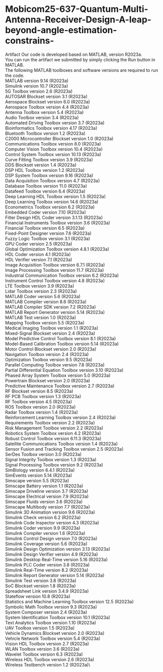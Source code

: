 # Mobicom25-637-Quantum-Multi-Antenna-Receiver-Design-A-leap-beyond-angle-estimation-constrains-
Artifact 
Our code is developed based on MATLAB, version R2023a.\
You can run the artifact we submitted by simply clicking the Run button in MATLAB.\
The following MATLAB toolboxes and software versions are required to run the code.\
MATLAB                                                version 9.14             (R2023a)\
Simulink                                              version 10.7             (R2023a)\
5G Toolbox                                            version 2.6              (R2023a)\
AUTOSAR Blockset                                      version 3.1              (R2023a)\
Aerospace Blockset                                    version 6.0              (R2023a)\
Aerospace Toolbox                                     version 4.4              (R2023a)\
Antenna Toolbox                                       version 5.4              (R2023a)\
Audio Toolbox                                         version 3.4              (R2023a)\
Automated Driving Toolbox                             version 3.7              (R2023a)\
Bioinformatics Toolbox                                version 4.17             (R2023a)\
Bluetooth Toolbox                                     version 1.2              (R2023a)\
C2000 Microcontroller Blockset                        version 1.0              (R2023a)\
Communications Toolbox                                version 8.0              (R2023a)\
Computer Vision Toolbox                               version 10.4             (R2023a)\
Control System Toolbox                                version 10.13            (R2023a)\
Curve Fitting Toolbox                                 version 3.9              (R2023a)\
DDS Blockset                                          version 1.4              (R2023a)\
DSP HDL Toolbox                                       version 1.2              (R2023a)\
DSP System Toolbox                                    version 9.16             (R2023a)\
Data Acquisition Toolbox                              version 4.7              (R2023a)\
Database Toolbox                                      version 11.0             (R2023a)\
Datafeed Toolbox                                      version 6.4              (R2023a)\
Deep Learning HDL Toolbox                             version 1.5              (R2023a)\
Deep Learning Toolbox                                 version 14.6             (R2023a)\
Econometrics Toolbox                                  version 6.2              (R2023a)\
Embedded Coder                                        version 7.10             (R2023a)\
Filter Design HDL Coder                               version 3.1.13           (R2023a)\
Financial Instruments Toolbox                         version 3.6              (R2023a)\
Financial Toolbox                                     version 6.5              (R2023a)\
Fixed-Point Designer                                  version 7.6              (R2023a)\
Fuzzy Logic Toolbox                                   version 3.1              (R2023a)\
GPU Coder                                             version 2.5              (R2023a)\
Global Optimization Toolbox                           version 4.8.1            (R2023a)\
HDL Coder                                             version 4.1              (R2023a)\
HDL Verifier                                          version 7.1              (R2023a)\
Image Acquisition Toolbox                             version 6.7.1            (R2023a)\
Image Processing Toolbox                              version 11.7             (R2023a)\
Industrial Communication Toolbox                      version 6.2              (R2023a)\
Instrument Control Toolbox                            version 4.8              (R2023a)\
LTE Toolbox                                           version 3.9              (R2023a)\
Lidar Toolbox                                         version 2.3              (R2023a)\
MATLAB Coder                                          version 5.6              (R2023a)\
MATLAB Compiler                                       version 8.6              (R2023a)\
MATLAB Compiler SDK                                   version 7.2              (R2023a)\
MATLAB Report Generator                               version 5.14             (R2023a)\
MATLAB Test                                           version 1.0              (R2023a)\
Mapping Toolbox                                       version 5.5              (R2023a)\
Medical Imaging Toolbox                               version 1.1              (R2023a)\
Mixed-Signal Blockset                                 version 2.4              (R2023a)\
Model Predictive Control Toolbox                      version 8.1              (R2023a)\
Model-Based Calibration Toolbox                       version 5.14             (R2023a)\
Motor Control Blockset                                version 2.0              (R2023a)\
Navigation Toolbox                                    version 2.4              (R2023a)\
Optimization Toolbox                                  version 9.5              (R2023a)\
Parallel Computing Toolbox                            version 7.8              (R2023a)\
Partial Differential Equation Toolbox                 version 3.10             (R2023a)\
Phased Array System Toolbox                           version 5.0              (R2023a)\
Powertrain Blockset                                   version 2.0              (R2023a)\
Predictive Maintenance Toolbox                        version 2.7              (R2023a)\
RF Blockset                                           version 8.5              (R2023a)\
RF PCB Toolbox                                        version 1.3              (R2023a)\
RF Toolbox                                            version 4.5              (R2023a)\
ROS Toolbox                                           version 2.0              (R2023a)\
Radar Toolbox                                         version 1.4              (R2023a)\
Reinforcement Learning Toolbox                        version 2.4              (R2023a)\
Requirements Toolbox                                  version 2.2              (R2023a)\
Risk Management Toolbox                               version 2.2              (R2023a)\
Robotics System Toolbox                               version 4.2              (R2023a)\
Robust Control Toolbox                                version 6.11.3           (R2023a)\
Satellite Communications Toolbox                      version 1.4              (R2023a)\
Sensor Fusion and Tracking Toolbox                    version 2.5              (R2023a)\
SerDes Toolbox                                        version 3.0              (R2023a)\
Signal Integrity Toolbox                              version 1.3              (R2023a)\
Signal Processing Toolbox                             version 9.2              (R2023a)\
SimBiology                                            version 6.4.1            (R2023a)\
SimEvents                                             version 5.14             (R2023a)\
Simscape                                              version 5.5              (R2023a)\
Simscape Battery                                      version 1.1              (R2023a)\
Simscape Driveline                                    version 3.7              (R2023a)\
Simscape Electrical                                   version 7.9              (R2023a)\
Simscape Fluids                                       version 3.6              (R2023a)\
Simscape Multibody                                    version 7.7              (R2023a)\
Simulink 3D Animation                                 version 9.6              (R2023a)\
Simulink Check                                        version 6.2              (R2023a)\
Simulink Code Inspector                               version 4.3              (R2023a)\
Simulink Coder                                        version 9.9              (R2023a)\
Simulink Compiler                                     version 1.6              (R2023a)\
Simulink Control Design                               version 7.0              (R2023a)\
Simulink Coverage                                     version 5.6              (R2023a)\
Simulink Design Optimization                          version 3.13             (R2023a)\
Simulink Design Verifier                              version 4.9              (R2023a)\
Simulink Desktop Real-Time                            version 5.16             (R2023a)\
Simulink PLC Coder                                    version 3.8              (R2023a)\
Simulink Real-Time                                    version 8.2              (R2023a)\
Simulink Report Generator                             version 5.14             (R2023a)\
Simulink Test                                         version 3.8              (R2023a)\
SoC Blockset                                          version 1.8              (R2023a)\
Spreadsheet Link                                      version 3.4.9            (R2023a)\
Stateflow                                             version 10.8             (R2023a)\
Statistics and Machine Learning Toolbox               version 12.5             (R2023a)\
Symbolic Math Toolbox                                 version 9.3              (R2023a)\
System Composer                                       version 2.4              (R2023a)\
System Identification Toolbox                         version 10.1             (R2023a)\
Text Analytics Toolbox                                version 1.10             (R2023a)\
UAV Toolbox                                           version 1.5              (R2023a)\
Vehicle Dynamics Blockset                             version 2.0              (R2023a)\
Vehicle Network Toolbox                               version 5.4              (R2023a)\
Vision HDL Toolbox                                    version 2.7              (R2023a)\
WLAN Toolbox                                          version 3.6              (R2023a)\
Wavelet Toolbox                                       version 6.3              (R2023a)\
Wireless HDL Toolbox                                  version 2.6              (R2023a)\
Wireless Testbench                                    version 1.2              (R2023a)\
